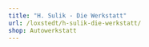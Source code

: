 ```yaml
---
title: "H. Sulik - Die Werkstatt"
url: /loxstedt/h-sulik-die-werkstatt/
shop: Autowerkstatt
---
```

